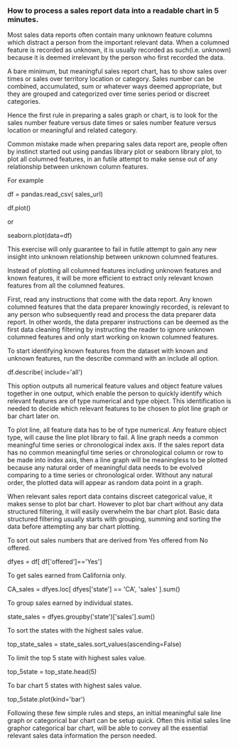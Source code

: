 ### How to process a sales report data into a readable chart in 5 minutes.

Most sales data reports often contain many unknown feature columns which distract a person from the important relevant data. When a columned feature is recorded as unknown, it is usually recorded as such(i.e. unknown) because it is deemed irrelevant by the person who first recorded the data.

A bare minimum, but meaningful sales report chart, has to show sales over times or sales over territory location or category. Sales number can be combined, accumulated, sum or whatever ways deemed appropriate, but they are grouped and categorized over time series period or discreet categories.

Hence the first rule in preparing a sales graph or chart, is to look for the sales number feature versus date times or sales number feature versus location or meaningful and related category.

Common mistake made when preparing sales data report are, people often by instinct started out using pandas library plot or seaborn library plot, to plot all columned features, in an futile attempt to make sense out of any relationship between unknown column features. 

For example

  df = pandas.read_csv( sales_url)

  df.plot()

or

  seaborn.plot(data=df)

This exercise will only guarantee to fail in futile attempt to gain any new insight into unknown relationship between unknown columned features.

Instead of plotting all columned features including unknown features and known features, it will be more efficient to extract only relevant known features from all the columned features.

First, read any instructions that come with the data report. Any known columned features that the data preparer knowingly recorded, is relevant to any person who subsequently read and process the data preparer data report. In other words, the data preparer instructions can be deemed as the first data cleaning filtering by instructing the reader to ignore unknown columned features and only start working on known columned features.

To start identifying known features from the dataset with known and unknown features, run the describe command with an include all option. 

  df.describe( include='all') 

This option outputs all numerical feature values and object feature values together in one output, which enable the person to quickly identify which relevant features are of type numerical and type object. This identification is needed to decide which relevant features to be chosen to plot line graph or bar chart later on.

To plot line, all feature data has to be of type numerical. Any feature object type, will cause the line plot library to fail. A line graph needs a common meaningful time series or chronological index axis. If the sales report data has no common meaningful time series or chronological column or row to be made into index axis, then a line graph will be meaningless to be plotted because any natural order of meaningful data needs to be evolved comparing to a time series or chronological order. Without any natural order, the plotted data will appear as random data point in a graph.

When relevant sales report data contains discreet categorical value, it makes sense to plot bar chart. However to plot bar chart without any data structured filtering, it will easily overwhelm the bar chart plot. Basic data structured filtering usually starts with grouping, summing and sorting the data before attempting any bar chart plotting.

To sort out sales numbers that are derived from Yes offered from No offered.

  dfyes = df[ df['offered']=='Yes']
  
To get sales earned from California only.

  CA_sales = dfyes.loc[ dfyes['state'] == 'CA', 'sales' ].sum()
  
To group sales earned by individual states.

  state_sales = dfyes.groupby('state')['sales'].sum()
  
To sort the states with the highest sales value.

  top_state_sales = state_sales.sort_values(ascending=False)
  
To limit the top 5 state with highest sales value.

  top_5state = top_state.head(5)
  
To bar chart 5 states with highest sales value.

  top_5state.plot(kind='bar')

Following these few simple rules and steps, an initial meaningful sale line graph or categorical bar chart can be setup quick. Often  this initial sales line graphor categorical bar chart, will be able to convey all the essential relevant sales data information the person needed.


